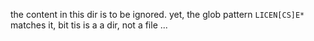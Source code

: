 the content in this dir is to be ignored.
yet, the glob pattern `LICEN[CS]E*` matches it, bit tis is a a dir, not a file ...
